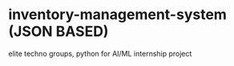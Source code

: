 # inventory-management-system (JSON BASED)
elite techno groups, python for AI/ML internship project
